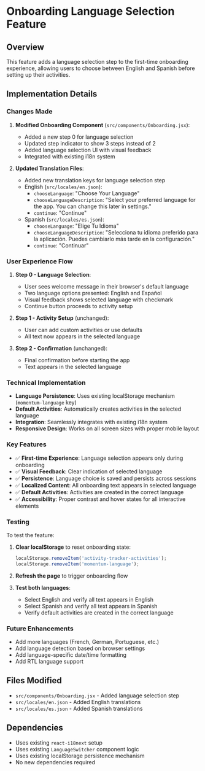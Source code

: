 # Onboarding Language Selection Feature

## Overview

This feature adds a language selection step to the first-time onboarding experience, allowing users to choose between English and Spanish before setting up their activities.

## Implementation Details

### Changes Made

1. **Modified Onboarding Component** (`src/components/Onboarding.jsx`):
   - Added a new step 0 for language selection
   - Updated step indicator to show 3 steps instead of 2
   - Added language selection UI with visual feedback
   - Integrated with existing i18n system

2. **Updated Translation Files**:
   - Added new translation keys for language selection step
   - English (`src/locales/en.json`):
     - `chooseLanguage`: "Choose Your Language"
     - `chooseLanguageDescription`: "Select your preferred language for the app. You can change this later in settings."
     - `continue`: "Continue"
   - Spanish (`src/locales/es.json`):
     - `chooseLanguage`: "Elige Tu Idioma"
     - `chooseLanguageDescription`: "Selecciona tu idioma preferido para la aplicación. Puedes cambiarlo más tarde en la configuración."
     - `continue`: "Continuar"

### User Experience Flow

1. **Step 0 - Language Selection**:
   - User sees welcome message in their browser's default language
   - Two language options presented: English and Español
   - Visual feedback shows selected language with checkmark
   - Continue button proceeds to activity setup

2. **Step 1 - Activity Setup** (unchanged):
   - User can add custom activities or use defaults
   - All text now appears in the selected language

3. **Step 2 - Confirmation** (unchanged):
   - Final confirmation before starting the app
   - Text appears in the selected language

### Technical Implementation

- **Language Persistence**: Uses existing localStorage mechanism (`momentum-language` key)
- **Default Activities**: Automatically creates activities in the selected language
- **Integration**: Seamlessly integrates with existing i18n system
- **Responsive Design**: Works on all screen sizes with proper mobile layout

### Key Features

- ✅ **First-time Experience**: Language selection appears only during onboarding
- ✅ **Visual Feedback**: Clear indication of selected language
- ✅ **Persistence**: Language choice is saved and persists across sessions
- ✅ **Localized Content**: All onboarding text appears in selected language
- ✅ **Default Activities**: Activities are created in the correct language
- ✅ **Accessibility**: Proper contrast and hover states for all interactive elements

### Testing

To test the feature:

1. **Clear localStorage** to reset onboarding state:
   ```javascript
   localStorage.removeItem('activity-tracker-activities');
   localStorage.removeItem('momentum-language');
   ```

2. **Refresh the page** to trigger onboarding flow

3. **Test both languages**:
   - Select English and verify all text appears in English
   - Select Spanish and verify all text appears in Spanish
   - Verify default activities are created in the correct language

### Future Enhancements

- Add more languages (French, German, Portuguese, etc.)
- Add language detection based on browser settings
- Add language-specific date/time formatting
- Add RTL language support

## Files Modified

- `src/components/Onboarding.jsx` - Added language selection step
- `src/locales/en.json` - Added English translations
- `src/locales/es.json` - Added Spanish translations

## Dependencies

- Uses existing `react-i18next` setup
- Uses existing `LanguageSwitcher` component logic
- Uses existing localStorage persistence mechanism
- No new dependencies required